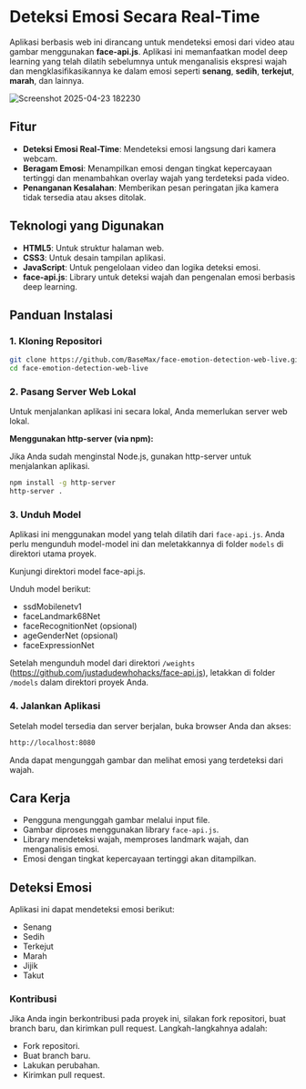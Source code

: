 # Deteksi Emosi Secara Real-Time

Aplikasi berbasis web ini dirancang untuk mendeteksi emosi dari video atau gambar menggunakan **face-api.js**. Aplikasi ini memanfaatkan model deep learning yang telah dilatih sebelumnya untuk menganalisis ekspresi wajah dan mengklasifikasikannya ke dalam emosi seperti **senang**, **sedih**, **terkejut**, **marah**, dan lainnya.

![Screenshot 2025-04-23 182230](https://github.com/user-attachments/assets/adad1070-dcb7-48f8-af59-052321deb632)

## Fitur

- **Deteksi Emosi Real-Time**: Mendeteksi emosi langsung dari kamera webcam.
- **Beragam Emosi**: Menampilkan emosi dengan tingkat kepercayaan tertinggi dan menambahkan overlay wajah yang terdeteksi pada video.
- **Penanganan Kesalahan**: Memberikan pesan peringatan jika kamera tidak tersedia atau akses ditolak.

## Teknologi yang Digunakan

- **HTML5**: Untuk struktur halaman web.
- **CSS3**: Untuk desain tampilan aplikasi.
- **JavaScript**: Untuk pengelolaan video dan logika deteksi emosi.
- **face-api.js**: Library untuk deteksi wajah dan pengenalan emosi berbasis deep learning.

## Panduan Instalasi

### 1. Kloning Repositori

```bash
git clone https://github.com/BaseMax/face-emotion-detection-web-live.git
cd face-emotion-detection-web-live
```

### 2. Pasang Server Web Lokal

Untuk menjalankan aplikasi ini secara lokal, Anda memerlukan server web lokal.

**Menggunakan http-server (via npm):**

Jika Anda sudah menginstal Node.js, gunakan http-server untuk menjalankan aplikasi.

```bash
npm install -g http-server
http-server .
```

### 3. Unduh Model

Aplikasi ini menggunakan model yang telah dilatih dari `face-api.js`. Anda perlu mengunduh model-model ini dan meletakkannya di folder `models` di direktori utama proyek.

Kunjungi direktori model face-api.js.

Unduh model berikut:
- ssdMobilenetv1
- faceLandmark68Net
- faceRecognitionNet (opsional)
- ageGenderNet (opsional)
- faceExpressionNet

Setelah mengunduh model dari direktori `/weights` (https://github.com/justadudewhohacks/face-api.js), letakkan di folder `/models` dalam direktori proyek Anda.

### 4. Jalankan Aplikasi

Setelah model tersedia dan server berjalan, buka browser Anda dan akses:

```bash
http://localhost:8080
```

Anda dapat mengunggah gambar dan melihat emosi yang terdeteksi dari wajah.

## Cara Kerja

- Pengguna mengunggah gambar melalui input file.
- Gambar diproses menggunakan library `face-api.js`.
- Library mendeteksi wajah, memproses landmark wajah, dan menganalisis emosi.
- Emosi dengan tingkat kepercayaan tertinggi akan ditampilkan.

## Deteksi Emosi

Aplikasi ini dapat mendeteksi emosi berikut:

- Senang
- Sedih
- Terkejut
- Marah
- Jijik
- Takut

### Kontribusi

Jika Anda ingin berkontribusi pada proyek ini, silakan fork repositori, buat branch baru, dan kirimkan pull request. Langkah-langkahnya adalah:

- Fork repositori.
- Buat branch baru.
- Lakukan perubahan.
- Kirimkan pull request.


